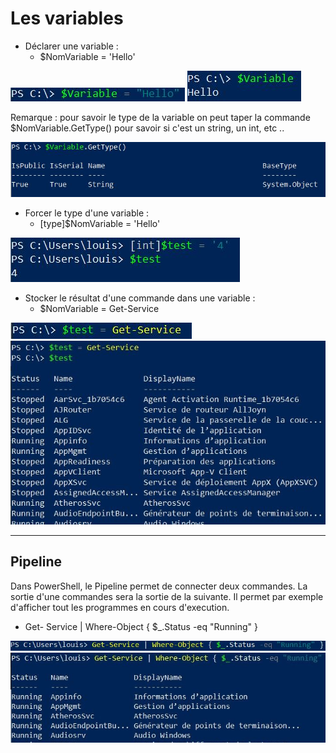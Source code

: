 # Les variables 

- Déclarer une variable : 
  - $NomVariable = 'Hello'
  
![](ressources/Variables.jpg)
![](ressources/testvariables.jpg)


Remarque : pour savoir le type de la variable on peut taper la commande $NomVariable.GetType() pour savoir si c'est un string, un int, etc .. 

![](ressources/typevariables.jpg)

- Forcer le type d'une variable : 
  - [type]$NomVariable = 'Hello' 

![](ressources/Capture.jpg)

- Stocker le résultat d'une commande dans une variable : 
  - $NomVariable = Get-Service 

![](ressources/cmddansunevariables.jpg)
![](ressources/cmd.jpg)

***
## Pipeline 

Dans PowerShell, le Pipeline permet de connecter deux commandes. La sortie d'une commandes sera la sortie de la suivante. Il permet par exemple d'afficher tout les programmes en cours d'execution. 

  - Get- Service | Where-Object { $_.Status -eq "Running" }

![](ressources/pipe.jpg)
![](ressources/pipe2.jpg)